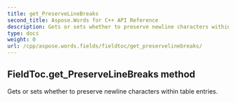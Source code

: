 ```yaml
---
title: get_PreserveLineBreaks
second_title: Aspose.Words for C++ API Reference
description: Gets or sets whether to preserve newline characters within table entries. 
type: docs
weight: 0
url: /cpp/aspose.words.fields/fieldtoc/get_preservelinebreaks/
---
```

## FieldToc.get_PreserveLineBreaks method


Gets or sets whether to preserve newline characters within table entries. 

